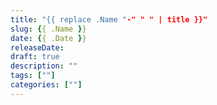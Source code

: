 ```yaml
---
title: "{{ replace .Name "-" " " | title }}"
slug: {{ .Name }}
date: {{ .Date }}
releaseDate:
draft: true
description: ""
tags: [""]
categories: [""]
---
```

